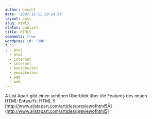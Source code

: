 ```yaml
---
author: bascht
date: '2007-12-11 20:14:54'
layout: post
slug: html5
status: publish
title: HTML5
comments: true
wordpress_id: '300'
? ''
: - html
  - html
  - internet
  - internet
  - neuigkeiten
  - neuigkeiten
  - web
  - web
---
```


A List Apart gibt einen schönen Überblick über die Features des
neuen HTML-Entwurfs: HTML 5
[http://www.alistapart.com/articles/previewofhtml5Â](http://www.alistapart.com/articles/previewofhtml5)


